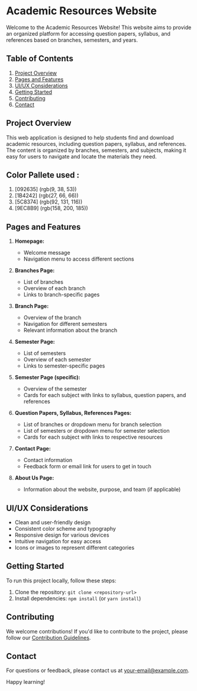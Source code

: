 # Academic Resources Website

Welcome to the Academic Resources Website! This website aims to provide an organized platform for accessing question papers, syllabus, and references based on branches, semesters, and years.

## Table of Contents
1. [Project Overview](#project-overview)
2. [Pages and Features](#pages-and-features)
3. [UI/UX Considerations](#uiux-considerations)
4. [Getting Started](#getting-started)
5. [Contributing](#contributing)
6. [Contact](#contact)

## Project Overview
This web application is designed to help students find and download academic resources, including question papers, syllabus, and references. The content is organized by branches, semesters, and subjects, making it easy for users to navigate and locate the materials they need. 

## Color Pallete used :
1. [092635] (rgb(9, 38, 53))
2. [1B4242] (rgb(27, 66, 66))
3. [5C8374] (rgb(92, 131, 116))
4. [9EC8B9] (rgb(158, 200, 185))

## Pages and Features
1. **Homepage:**
   - Welcome message
   - Navigation menu to access different sections

2. **Branches Page:**
   - List of branches
   - Overview of each branch
   - Links to branch-specific pages

3. **Branch Page:**
   - Overview of the branch
   - Navigation for different semesters
   - Relevant information about the branch

4. **Semester Page:**
   - List of semesters
   - Overview of each semester
   - Links to semester-specific pages

5. **Semester Page (specific):**
   - Overview of the semester
   - Cards for each subject with links to syllabus, question papers, and references

6. **Question Papers, Syllabus, References Pages:**
   - List of branches or dropdown menu for branch selection
   - List of semesters or dropdown menu for semester selection
   - Cards for each subject with links to respective resources

7. **Contact Page:**
   - Contact information
   - Feedback form or email link for users to get in touch

8. **About Us Page:**
   - Information about the website, purpose, and team (if applicable)

## UI/UX Considerations
- Clean and user-friendly design
- Consistent color scheme and typography
- Responsive design for various devices
- Intuitive navigation for easy access
- Icons or images to represent different categories

## Getting Started
To run this project locally, follow these steps:

1. Clone the repository: `git clone <repository-url>`
2. Install dependencies: `npm install` (or `yarn install`)

<!-- Add more instructions as needed -->

## Contributing
We welcome contributions! If you'd like to contribute to the project, please follow our [Contribution Guidelines](CONTRIBUTING.md).

## Contact
For questions or feedback, please contact us at [your-email@example.com](mailto:your-email@example.com).

Happy learning!
